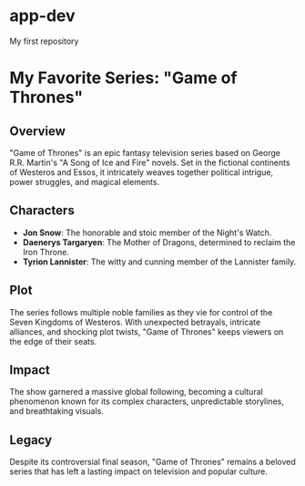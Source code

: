 # app-dev
My first repository

# My Favorite Series: "Game of Thrones"

## Overview
"Game of Thrones" is an epic fantasy television series based on George R.R. Martin's "A Song of Ice and Fire" novels. Set in the fictional continents of Westeros and Essos, it intricately weaves together political intrigue, power struggles, and magical elements.

## Characters
- **Jon Snow**: The honorable and stoic member of the Night's Watch.
- **Daenerys Targaryen**: The Mother of Dragons, determined to reclaim the Iron Throne.
- **Tyrion Lannister**: The witty and cunning member of the Lannister family.

## Plot
The series follows multiple noble families as they vie for control of the Seven Kingdoms of Westeros. With unexpected betrayals, intricate alliances, and shocking plot twists, "Game of Thrones" keeps viewers on the edge of their seats.

## Impact
The show garnered a massive global following, becoming a cultural phenomenon known for its complex characters, unpredictable storylines, and breathtaking visuals.

## Legacy
Despite its controversial final season, "Game of Thrones" remains a beloved series that has left a lasting impact on television and popular culture.
